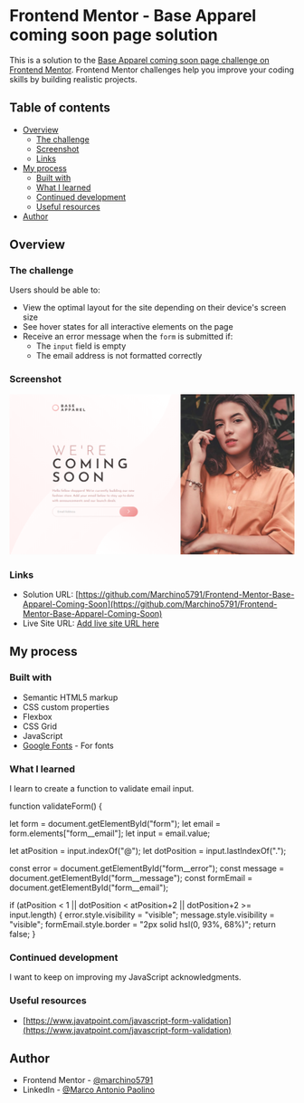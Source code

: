 # Frontend Mentor - Base Apparel coming soon page solution

This is a solution to the [Base Apparel coming soon page challenge on Frontend Mentor](https://www.frontendmentor.io/challenges/base-apparel-coming-soon-page-5d46b47f8db8a7063f9331a0). Frontend Mentor challenges help you improve your coding skills by building realistic projects.

## Table of contents

- [Overview](#overview)
  - [The challenge](#the-challenge)
  - [Screenshot](#screenshot)
  - [Links](#links)
- [My process](#my-process)
  - [Built with](#built-with)
  - [What I learned](#what-i-learned)
  - [Continued development](#continued-development)
  - [Useful resources](#useful-resources)
- [Author](#author)

## Overview

### The challenge

Users should be able to:

- View the optimal layout for the site depending on their device's screen size
- See hover states for all interactive elements on the page
- Receive an error message when the `form` is submitted if:
  - The `input` field is empty
  - The email address is not formatted correctly

### Screenshot

![Screenshot Base Apparel Coming Soon](https://github.com/Marchino5791/Frontend-Mentor-Base-Apparel-Coming-Soon/blob/main/Screenshot%20BACS.png)

### Links

- Solution URL: [https://github.com/Marchino5791/Frontend-Mentor-Base-Apparel-Coming-Soon](https://github.com/Marchino5791/Frontend-Mentor-Base-Apparel-Coming-Soon)
- Live Site URL: [Add live site URL here](https://your-live-site-url.com)

## My process

### Built with

- Semantic HTML5 markup
- CSS custom properties
- Flexbox
- CSS Grid
- JavaScript
- [Google Fonts](https://fonts.google.com) - For fonts

### What I learned

I learn to create a function to validate email input.

function validateForm() {

  let form = document.getElementById("form");
  let email = form.elements["form__email"];
  let input = email.value;

  let atPosition = input.indexOf("@");
  let dotPosition = input.lastIndexOf(".");

  const error = document.getElementById("form__error");
  const message = document.getElementById("form__message");
  const formEmail = document.getElementById("form__email");

  if (atPosition < 1 || dotPosition < atPosition+2 || dotPosition+2 >= input.length) {
    error.style.visibility = "visible";
    message.style.visibility = "visible";
    formEmail.style.border = "2px solid hsl(0, 93%, 68%)";
    return false;
  }

### Continued development

I want to keep on improving my JavaScript acknowledgments.

### Useful resources

- [https://www.javatpoint.com/javascript-form-validation](https://www.javatpoint.com/javascript-form-validation)

## Author

- Frontend Mentor - [@marchino5791](https://www.frontendmentor.io/profile/marchino5791)
- LinkedIn - [@Marco Antonio Paolino](https://www.linkedin.com/in/marco-paolino/)
